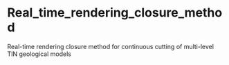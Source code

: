 # Real_time_rendering_closure_method
Real-time rendering closure method for continuous cutting of multi-level TIN geological models
